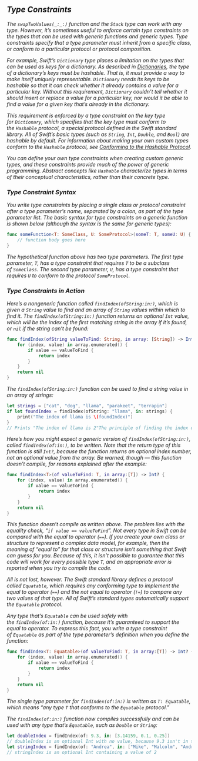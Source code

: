 ## *Type Constraints*

*The `swapTwoValues(_:_:)` function and the `Stack` type can work with any type. However, it’s sometimes useful to enforce certain type constraints on the types that can be used with generic functions and generic types. Type constraints specify that a type parameter must inherit from a specific class, or conform to a particular protocol or protocol composition.*

*For example, Swift’s `Dictionary` type places a limitation on the types that can be used as keys for a dictionary. As described in [Dictionaries](https://docs.swift.org/swift-book/documentation/the-swift-programming-language/collectiontypes#Dictionaries), the type of a dictionary’s keys must be hashable. That is, it must provide a way to make itself uniquely representable. `Dictionary` needs its keys to be hashable so that it can check whether it already contains a value for a particular key. Without this requirement, `Dictionary` couldn’t tell whether it should insert or replace a value for a particular key, nor would it be able to find a value for a given key that’s already in the dictionary.*

*This requirement is enforced by a type constraint on the key type for `Dictionary`, which specifies that the key type must conform to the `Hashable` protocol, a special protocol defined in the Swift standard library. All of Swift’s basic types (such as `String`, `Int`, `Double`, and `Bool`) are hashable by default. For information about making your own custom types conform to the `Hashable` protocol, see [Conforming to the Hashable Protocol](https://developer.apple.com/documentation/swift/hashable#2849490).*

*You can define your own type constraints when creating custom generic types, and these constraints provide much of the power of generic programming. Abstract concepts like `Hashable` characterize types in terms of their conceptual characteristics, rather than their concrete type.*

### *Type Constraint Syntax*

*You write type constraints by placing a single class or protocol constraint after a type parameter’s name, separated by a colon, as part of the type parameter list. The basic syntax for type constraints on a generic function is shown below (although the syntax is the same for generic types):*

```swift
func someFunction<T: SomeClass, U: SomeProtocol>(someT: T, someU: U) {
    // function body goes here
}
```

*The hypothetical function above has two type parameters. The first type parameter, `T`, has a type constraint that requires `T` to be a subclass of `SomeClass`. The second type parameter, `U`, has a type constraint that requires `U` to conform to the protocol `SomeProtocol`.*

### *Type Constraints in Action*

*Here’s a nongeneric function called `findIndex(ofString:in:)`, which is given a `String` value to find and an array of `String` values within which to find it. The `findIndex(ofString:in:)` function returns an optional `Int` value, which will be the index of the first matching string in the array if it’s found, or `nil` if the string can’t be found:*

```swift
func findIndex(ofString valueToFind: String, in array: [String]) -> Int? {
    for (index, value) in array.enumerated() {
        if value == valueToFind {
            return index
        }
    }
    return nil
}
```

*The `findIndex(ofString:in:)` function can be used to find a string value in an array of strings:*

```swift
let strings = ["cat", "dog", "llama", "parakeet", "terrapin"]
if let foundIndex = findIndex(ofString: "llama", in: strings) {
    print("The index of llama is \(foundIndex)")
}
// Prints "The index of llama is 2"The principle of finding the index of a value in an array isn’t useful only for strings, however. You can write the same functionality as a generic function by replacing any mention of strings with values of some type `T` instead.
```

*Here’s how you might expect a generic version of `findIndex(ofString:in:)`, called `findIndex(of:in:)`, to be written. Note that the return type of this function is still `Int?`, because the function returns an optional index number, not an optional value from the array. Be warned, though — this function doesn’t compile, for reasons explained after the example:*

```swift
func findIndex<T>(of valueToFind: T, in array:[T]) -> Int? {
    for (index, value) in array.enumerated() {
        if value == valueToFind {
            return index
        }
    }
    return nil
}
```

*This function doesn’t compile as written above. The problem lies with the equality check, “`if value == valueToFind`”. Not every type in Swift can be compared with the equal to operator (`==`). If you create your own class or structure to represent a complex data model, for example, then the meaning of “equal to” for that class or structure isn’t something that Swift can guess for you. Because of this, it isn’t possible to guarantee that this code will work for every possible type `T`, and an appropriate error is reported when you try to compile the code.*

*All is not lost, however. The Swift standard library defines a protocol called `Equatable`, which requires any conforming type to implement the equal to operator (`==`) and the not equal to operator (`!=`) to compare any two values of that type. All of Swift’s standard types automatically support the `Equatable` protocol.*

*Any type that’s `Equatable` can be used safely with the `findIndex(of:in:)` function, because it’s guaranteed to support the equal to operator. To express this fact, you write a type constraint of `Equatable` as part of the type parameter’s definition when you define the function:*

```swift
func findIndex<T: Equatable>(of valueToFind: T, in array:[T]) -> Int? {
    for (index, value) in array.enumerated() {
        if value == valueToFind {
            return index
        }
    }
    return nil
}
```

*The single type parameter for `findIndex(of:in:)` is written as `T: Equatable`, which means “any type `T` that conforms to the `Equatable` protocol.”*

*The `findIndex(of:in:)` function now compiles successfully and can be used with any type that’s `Equatable`, such as `Double` or `String`:*

```swift
let doubleIndex = findIndex(of: 9.3, in: [3.14159, 0.1, 0.25])
// doubleIndex is an optional Int with no value, because 9.3 isn't in the array
let stringIndex = findIndex(of: "Andrea", in: ["Mike", "Malcolm", "Andrea"])
// stringIndex is an optional Int containing a value of 2
```
